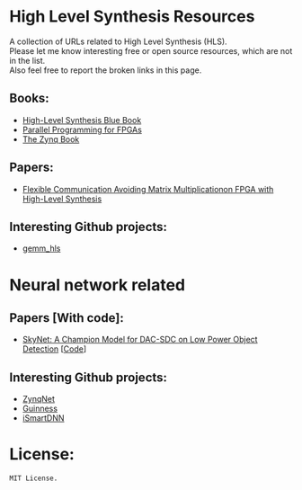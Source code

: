 # High Level Synthesis Resources
A collection of URLs related to High Level Synthesis (HLS). <br>
Please let me know interesting free or open source resources, which are not in the list. <br>
Also feel free to report the broken links in this page. <br>

## Books:
- [High-Level Synthesis Blue Book](https://www.eet.bme.hu/~timar/data/hls_bluebook_uv.pdf)
- [Parallel Programming for FPGAs](https://arxiv.org/abs/1805.03648)
- [The Zynq Book](http://www.zynqbook.com/)

## Papers:
- [Flexible Communication Avoiding Matrix Multiplicationon FPGA with High-Level Synthesis](https://spcl.inf.ethz.ch/Publications/.pdf/gemm-fpga.pdf)

## Interesting Github projects:
- [gemm_hls](https://github.com/spcl/gemm_hls)

# Neural network related

## Papers [With code]:
- [SkyNet: A Champion Model for DAC-SDC on Low Power Object Detection](https://arxiv.org/pdf/1906.10327.pdf) [[Code](https://github.com/TomG008/SkyNet)]

## Interesting Github projects:
- [ZynqNet](https://github.com/dgschwend/zynqnet) 
- [Guinness](https://github.com/HirokiNakahara/GUINNESS)
- [iSmartDNN](https://github.com/onioncc/iSmartDNN)

# License:
```
MIT License.
```
